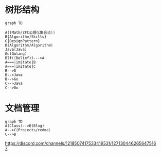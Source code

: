 # 树形结构

```mermaid
graph TD

A((Math/ZFC公理化集合论))
B{Algorithm/Skills}
C{DesignPattern}
D(Algorithm/Algorithm)
Java(Java)
Go(Golang)
Blf((Belief))--->A
A===|imitate|B
A===|imitate|C
B-->D
B-->Java
B-->Go
C-->Java
C-->Go
```
# 文档管理
```mermaid
graph TD
A(Class)-->B(Blog)
A-->C(Projects/redme)
C-->B

```


https://discord.com/channels/1218507417533419531/1271304462656475167
